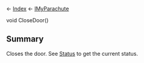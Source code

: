 ← [Index](Api-Index) ← [IMyParachute](SpaceEngineers.Game.ModAPI.Ingame.IMyParachute)

void CloseDoor()

## Summary

Closes the door. See [Status](SpaceEngineers.Game.ModAPI.Ingame.IMyParachute.Status) to get the current status.

